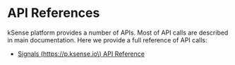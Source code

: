 # API References

kSense platform provides a number of APIs. Most of API calls are described in main documentation. Here we provide a full reference of API calls:

* [Signals \(https://p.ksense.io\) API Reference ](https://p.ksense.io/swagger-ui.html)

